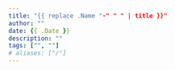 ```yaml
---
title: "{{ replace .Name "-" " " | title }}"
author: ""
date: {{ .Date }}
description: ""
tags: ["", ""]
# aliases: ["/"]
---
```

